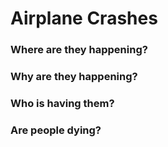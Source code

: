 # Airplane Crashes

### Where are they happening?

### Why are they happening?

### Who is having them?

### Are people dying?